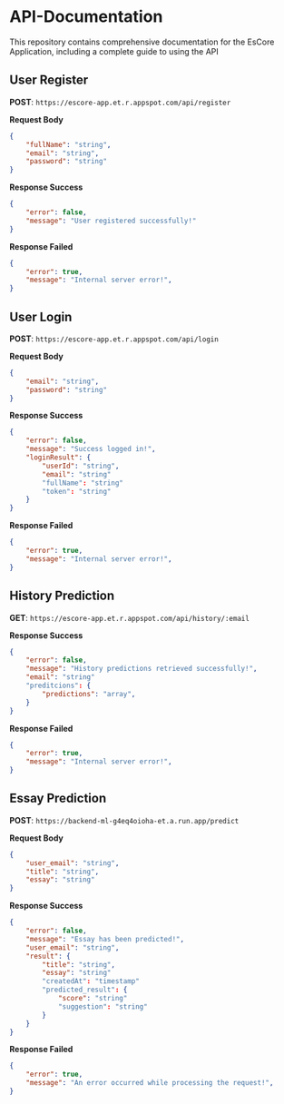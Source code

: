 # API-Documentation
This repository contains comprehensive documentation for the EsCore Application, including a complete guide to using the API

## User Register   
**POST**: `https://escore-app.et.r.appspot.com/api/register`  

**Request Body**
```json
{
    "fullName": "string",
    "email": "string",
    "password": "string"
}
```

**Response Success**
```json
{
    "error": false,
    "message": "User registered successfully!"
}
```

**Response Failed**

```json
{ 
    "error": true,
    "message": "Internal server error!",
}
```

## User Login   
**POST**: `https://escore-app.et.r.appspot.com/api/login`  

**Request Body**
```json
{
    "email": "string",
    "password": "string"
}
```

**Response Success**
```json
{
    "error": false,
    "message": "Success logged in!",
    "loginResult": {
        "userId": "string",
        "email": "string"
        "fullName": "string"
        "token": "string"
    }
}
```

**Response Failed**

```json
{ 
    "error": true,
    "message": "Internal server error!",
}
```

## History Prediction   
**GET**: `https://escore-app.et.r.appspot.com/api/history/:email`  

**Response Success**
```json
{
    "error": false,
    "message": "History predictions retrieved successfully!",
    "email": "string"
    "preditcions": {
        "predictions": "array",
    }
}
```

**Response Failed**

```json
{ 
    "error": true,
    "message": "Internal server error!",
}
```

## Essay Prediction   
**POST**: `https://backend-ml-g4eq4oioha-et.a.run.app/predict`  

**Request Body**
```json
{
    "user_email": "string",
    "title": "string",
    "essay": "string"
}
```

**Response Success**
```json
{
    "error": false,
    "message": "Essay has been predicted!",
    "user_email": "string",
    "result": {
        "title": "string",
        "essay": "string"
        "createdAt": "timestamp"
        "predicted_result": {
            "score": "string"
            "suggestion": "string"
        }
    }
}
```

**Response Failed**

```json
{ 
    "error": true,
    "message": "An error occurred while processing the request!",
}
```



